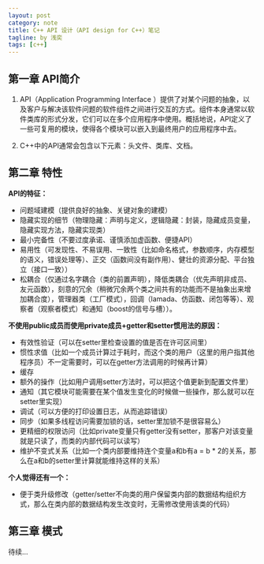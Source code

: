 ```yaml
---
layout: post
category: note
title: C++ API 设计（API design for C++）笔记
tagline: by 浅奕
tags: [c++]
---
```


## 第一章 API简介

 1. API（Application Programming Interface ）提供了对某个问题的抽象，以及客户与解决该软件问题的软件组件之间进行交互的方式。组件本身通常以软件类库的形式分发，它们可以在多个应用程序中使用。概括地说，API定义了一些可复用的模块，使得各个模块可以嵌入到最终用户的应用程序中去。

2. C++中的API通常会包含以下元素：头文件、类库、文档。

## 第二章 特性

**API的特征：**

- 问题域建模（提供良好的抽象、关键对象的建模）
- 隐藏实现的细节（物理隐藏：声明与定义，逻辑隐藏：封装，隐藏成员变量，隐藏实现方法，隐藏实现类）
- 最小完备性（不要过度承诺、谨慎添加虚函数、便捷API）
- 易用性（可发现性、不易误用、一致性（比如命名格式，参数顺序，内存模型的语义，错误处理等）、正交（函数间没有副作用）、健壮的资源分配、平台独立（接口一致））
- 松耦合（仅通过名字耦合（类的前置声明），降低类耦合（优先声明非成员、友元函数），刻意的冗余（稍微冗余两个类之间共有的功能而不是抽象出来增加耦合度），管理器类（工厂模式），回调（lamada、仿函数、闭包等等）、观察者（观察者模式）和通知（boost的信号与槽））。

**不使用public成员而使用private成员+getter和setter惯用法的原因：**

- 有效性验证（可以在setter里检查设置的值是否在许可区间里）
- 惯性求值（比如一个成员计算过于耗时，而这个类的用户（这里的用户指其他程序员）不一定需要时，可以在getter方法调用的时候再计算）
- 缓存
- 额外的操作（比如用户调用setter方法时，可以把这个值更新到配置文件里）
- 通知（其它模块可能需要在某个值发生变化的时候做一些操作，那么就可以在setter里实现）
- 调试（可以方便的打印设置日志，从而追踪错误）
- 同步（如果多线程访问需要加锁的话，setter里加锁不是很容易么）
- 更精细的权限访问（比如private变量只有getter没有setter，那客户对该变量就是只读了，而类的内部代码可以读写）
- 维护不变式关系（比如一个类内部要维持连个变量a和b有a = b * 2的关系，那么在a和b的setter里计算就能维持这样的关系）

**个人觉得还有一个：**

- 便于类升级修改（getter/setter不向类的用户保留类内部的数据结构组织方式，那么在类内部的数据结构发生改变时，无需修改使用该类的代码）

## 第三章 模式

待续...

